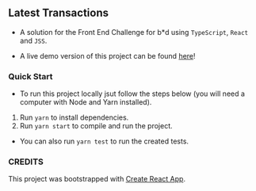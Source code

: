 ## Latest Transactions

- A solution for the Front End Challenge for b\*d using `TypeScript`, `React` and `JSS`.

- A live demo version of this project can be found [here](http://embeddednotes.com/bd)!

### Quick Start

- To run this project locally jsut follow the steps below (you will need a computer with Node and Yarn installed).

1. Run `yarn` to install dependencies.
2. Run `yarn start` to compile and run the project.

- You can also run `yarn test` to run the created tests.

### CREDITS

This project was bootstrapped with [Create React App](https://github.com/facebook/create-react-app).

